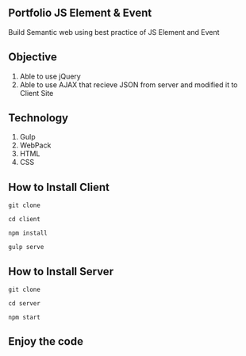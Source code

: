 ## Portfolio JS Element & Event

Build Semantic web using best practice of JS Element and Event

## Objective
1. Able to use jQuery
2. Able to use AJAX that recieve JSON from server and modified it to Client Site
## Technology

1. Gulp
2. WebPack
3. HTML
4. CSS

## How to Install Client
```
git clone
```
```
cd client
```
```
npm install
```
```
gulp serve
```

## How to Install Server
```
git clone
```
```
cd server
```
```
npm start
```


## Enjoy the code
